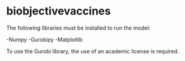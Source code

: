 # biobjectivevaccines

The following libraries must be installed to run the model:

-Numpy
-Gurobipy
-Matplotlib

To use the Gurobi library, the use of an academic license is required.

